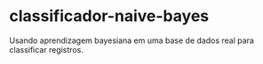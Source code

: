 # classificador-naive-bayes
Usando aprendizagem bayesiana em uma base de dados real para classificar registros.

